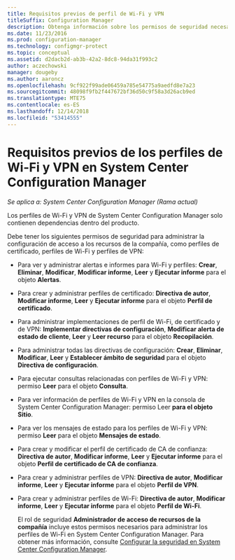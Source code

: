 ```yaml
---
title: Requisitos previos de perfil de Wi-Fi y VPN
titleSuffix: Configuration Manager
description: Obtenga información sobre los permisos de seguridad necesarios para administrar perfiles de certificado, perfiles de Wi-Fi y perfiles de VPN en System Center Configuration Manager.
ms.date: 11/23/2016
ms.prod: configuration-manager
ms.technology: configmgr-protect
ms.topic: conceptual
ms.assetid: d2dacb2d-ab3b-42a2-8dc8-94da31f993c2
author: aczechowski
manager: dougeby
ms.author: aaroncz
ms.openlocfilehash: 9cf922f99ade06459a785e54775a9aedfd8e7a23
ms.sourcegitcommit: 48098f9fb2f447672bf36d50c9f58a3d26acb9ed
ms.translationtype: MTE75
ms.contentlocale: es-ES
ms.lasthandoff: 12/14/2018
ms.locfileid: "53414555"
---
```

# <a name="prerequisites-for-wi-fi-and-vpn-profiles-in-system-center-configuration-manager"></a>Requisitos previos de los perfiles de Wi-Fi y VPN en System Center Configuration Manager

*Se aplica a: System Center Configuration Manager (Rama actual)*

Los perfiles de Wi-Fi y VPN de System Center Configuration Manager solo contienen dependencias dentro del producto.  

 Debe tener los siguientes permisos de seguridad para administrar la configuración de acceso a los recursos de la compañía, como perfiles de certificado, perfiles de Wi-Fi y perfiles de VPN:  

- Para ver y administrar alertas e informes para Wi-Fi y perfiles: **Crear**, **Eliminar**, **Modificar**, **Modificar informe**, **Leer** y **Ejecutar informe** para el objeto **Alertas**.  

- Para crear y administrar perfiles de certificado: **Directiva de autor**, **Modificar informe**, **Leer** y **Ejecutar informe** para el objeto **Perfil de certificado**.  

- Para administrar implementaciones de perfil de Wi-Fi, de certificado y de VPN: **Implementar directivas de configuración**, **Modificar alerta de estado de cliente**, **Leer** y **Leer recurso** para el objeto **Recopilación**.  

- Para administrar todas las directivas de configuración: **Crear**, **Eliminar**, **Modificar**, **Leer** y **Establecer ámbito de seguridad** para el objeto **Directiva de configuración**.  

- Para ejecutar consultas relacionadas con perfiles de Wi-Fi y VPN: permiso **Leer** para el objeto **Consulta**.  

- Para ver información de perfiles de Wi-Fi y VPN en la consola de System Center Configuration Manager: permiso Leer **para el objeto Sitio**.  

- Para ver los mensajes de estado para los perfiles de Wi-Fi y VPN: permiso **Leer** para el objeto **Mensajes de estado**.  

- Para crear y modificar el perfil de certificado de CA de confianza: **Directiva de autor**, **Modificar informe**, **Leer** y **Ejecutar informe** para el objeto **Perfil de certificado de CA de confianza**.  

- Para crear y administrar perfiles de VPN: **Directiva de autor**, **Modificar informe**, **Leer** y **Ejecutar informe** para el objeto **Perfil de VPN**.  

- Para crear y administrar perfiles de Wi-Fi: **Directiva de autor**, **Modificar informe**, **Leer** y **Ejecutar informe** para el objeto **Perfil de Wi-Fi**.  

  El rol de seguridad **Administrador de acceso de recursos de la compañía** incluye estos permisos necesarios para administrar los perfiles de Wi-Fi en System Center Configuration Manager. Para obtener más información, consulte [Configurar la seguridad en System Center Configuration Manager](../../core/plan-design/security/configure-security.md).
